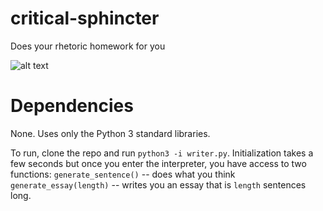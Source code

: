 critical-sphincter
==================

Does your rhetoric homework for you

![alt text](http://imgs.xkcd.com/comics/impostor.png "I'm not the first one to feel this way.")

Dependencies
============
None. Uses only the Python 3 standard libraries.

To run, clone the repo and run `python3 -i writer.py`. Initialization takes a few seconds but once you enter the interpreter, you have access to two functions:
`generate_sentence()` -- does what you think
`generate_essay(length)` -- writes you an essay that is `length` sentences long.
